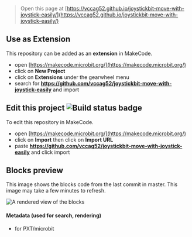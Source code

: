 
> Open this page at [https://vccag52.github.io/joystickbit-move-with-joystick-easily/](https://vccag52.github.io/joystickbit-move-with-joystick-easily/)

## Use as Extension

This repository can be added as an **extension** in MakeCode.

* open [https://makecode.microbit.org/](https://makecode.microbit.org/)
* click on **New Project**
* click on **Extensions** under the gearwheel menu
* search for **https://github.com/vccag52/joystickbit-move-with-joystick-easily** and import

## Edit this project ![Build status badge](https://github.com/vccag52/joystickbit-move-with-joystick-easily/workflows/MakeCode/badge.svg)

To edit this repository in MakeCode.

* open [https://makecode.microbit.org/](https://makecode.microbit.org/)
* click on **Import** then click on **Import URL**
* paste **https://github.com/vccag52/joystickbit-move-with-joystick-easily** and click import

## Blocks preview

This image shows the blocks code from the last commit in master.
This image may take a few minutes to refresh.

![A rendered view of the blocks](https://github.com/vccag52/joystickbit-move-with-joystick-easily/raw/master/.github/makecode/blocks.png)

#### Metadata (used for search, rendering)

* for PXT/microbit
<script src="https://makecode.com/gh-pages-embed.js"></script><script>makeCodeRender("{{ site.makecode.home_url }}", "{{ site.github.owner_name }}/{{ site.github.repository_name }}");</script>

